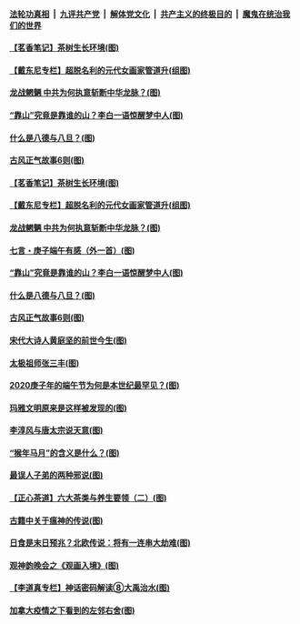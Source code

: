 ####  [法轮功真相](../../../../basic/blob/master/README.md?t=06272102) &nbsp;|&nbsp; [九评共产党](../../../../9ping.md/blob/master/README.md?t=06272102) &nbsp;|&nbsp; [解体党文化](../../../../jtdwh.md/blob/master/README.md?t=06272102)  &nbsp;|&nbsp; [共产主义的终极目的](../../../../gczydzjmd.md/blob/master/README.md?t=06272102) &nbsp;|&nbsp; [魔鬼在统治我们的世界](../../../../mgztzwmdsj.md/blob/master/README.md?t=06272102) 

#### [【茗香笔记】茶树生长环境(图)](../pages/p7/937562.md?t=06272102) 

#### [【戴东尼专栏】超脱名利的元代女画家管道升(组图)](../pages/p7/935043.md?t=06272102) 

#### [龙战魍魉 中共为何执意斩断中华龙脉？(图)](../pages/p7/937761.md?t=06272102) 

#### [“靠山”究竟是靠谁的山？李白一语惊醒梦中人(图)](../pages/p7/937659.md?t=06272102) 

#### [什么是八德与八旦？(图)](../pages/p7/937355.md?t=06272102) 

#### [古风正气故事6则(图)](../pages/p7/936931.md?t=06272102) 

#### [【茗香笔记】茶树生长环境(图)](../pages/p7/937562.md?t=06272102) 

#### [【戴东尼专栏】超脱名利的元代女画家管道升(组图)](../pages/p7/935043.md?t=06272102) 

#### [龙战魍魉 中共为何执意斩断中华龙脉？(图)](../pages/p7/937761.md?t=06272102) 

#### [七言・庚子端午有感（外一首）(图)](../pages/p7/937763.md?t=06272102) 

#### [“靠山”究竟是靠谁的山？李白一语惊醒梦中人(图)](../pages/p7/937659.md?t=06272102) 

#### [什么是八德与八旦？(图)](../pages/p7/937355.md?t=06272102) 

#### [古风正气故事6则(图)](../pages/p7/936931.md?t=06272102) 

#### [宋代大诗人黄庭坚的前世今生(图)](../pages/p7/937617.md?t=06272102) 

#### [太极祖师张三丰(图)](../pages/p7/937351.md?t=06272102) 

#### [2020庚子年的端午节为何是本世纪最罕见？(图)](../pages/p7/937552.md?t=06272102) 

#### [玛雅文明原来是这样被发现的(图)](../pages/p7/937511.md?t=06272102) 

#### [李淳风与唐太宗说天意(图)](../pages/p7/937350.md?t=06272102) 

#### [“猴年马月”的含义是什么？(图)](../pages/p7/937346.md?t=06272102) 

#### [最误人子弟的两种邪说(图)](../pages/p7/937431.md?t=06272102) 

#### [【正心茶道】六大茶类与养生要领（二）(图)](../pages/p7/936912.md?t=06272102) 

#### [古籍中关于瘟神的传说(图)](../pages/p7/937430.md?t=06272102) 

#### [日食是末日预兆？北欧传说：将有一连串大劫难(图)](../pages/p7/936700.md?t=06272102) 

#### [观神韵晚会之《观画入境》(图)](../pages/p7/935454.md?t=06272102) 

#### [【李道真专栏】神话密码解读⑧大禹治水(图)](../pages/p7/937066.md?t=06272102) 

#### [加拿大疫情之下看到的左邻右舍(图)](../pages/p7/937068.md?t=06272102) 

